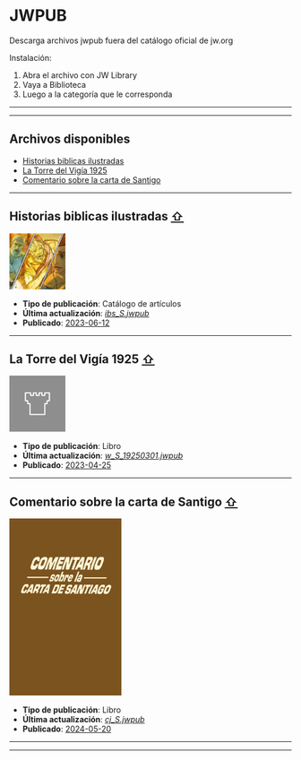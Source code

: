 # JWPUB

Descarga archivos jwpub fuera del catálogo oficial de jw.org

Instalación:

1. Abra el archivo con JW Library
2. Vaya a Biblioteca
3. Luego a la categoría que le corresponda

____
____
## Archivos disponibles
* [Historias biblicas ilustradas](#historias-biblicas-ilustradas-)
* [La Torre del Vigía 1925](#la-torre-del-vigía-1925-)
* [Comentario sobre la carta de Santigo](#comentario-sobre-la-carta-de-santigo-)

____
## Historias biblicas ilustradas [⇧](#archivos-disponibles)
<img src="screenshots/ibs.jpg" width="100px">

* **Tipo de publicación**: Catálogo de artículos
* **Última actualización**: [*ibs_S.jwpub*](https://github.com/MisaelArciniega/JWPUB/releases/download/ibs_S.jwpub/ibs_S.jwpub)
* **Publicado**: [2023-06-12](CHANGELOG.md/#ibs---2023-06-12)

____
## La Torre del Vigía 1925 [⇧](#archivos-disponibles)
<img src="screenshots/w19250301.jpg" width="100px">

* **Tipo de publicación**: Libro
* **Última actualización**: [*w_S_19250301.jwpub*](https://github.com/MisaelArciniega/JWPUB/releases/download/w_S_19250301.jwpub/w_S_19250301.jwpub)
* **Publicado**: [2023-04-25](CHANGELOG.md/#w_S_19250301---2023-04-25)

____
## Comentario sobre la carta de Santigo [⇧](#archivos-disponibles)
<img src="screenshots/2024050301_S_cvr.jpg" width="200px">

* **Tipo de publicación**: Libro
* **Última actualización**: [*cj_S.jwpub*](https://github.com/MisaelArciniega/JWPUB/releases/download/cj_S.jwpub/cj_S.jwpub)
* **Publicado**: [2024-05-20](CHANGELOG.md/#cj---2024-05-20)

____
____
